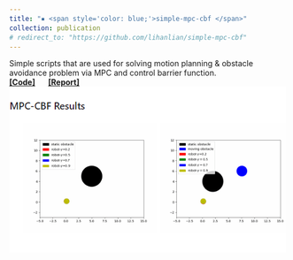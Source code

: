 ```yaml
---
title: "▪ <span style='color: blue;'>simple-mpc-cbf </span>"
collection: publication
# redirect_to: "https://github.com/lihanlian/simple-mpc-cbf"
---
```

Simple scripts that are used for solving motion planning & obstacle avoidance problem via MPC and control barrier function.<br/> 
<i class="fa-brands fa-github"></i> [**[Code]**](https://github.com/lihanlian/basic-and-fast-neural-style-transfer) &nbsp;&nbsp;&nbsp;&nbsp;
<i class="fa-solid fa-file"></i> [**[Report]**](/files/report-simple-mpc-cbf.pdf) <br>
<img src='/images/project-simple-mpc-cbf.gif'>